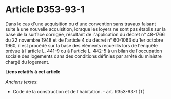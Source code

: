 # Article D353-93-1

Dans le cas d'une acquisition ou d'une convention sans travaux faisant suite à une nouvelle acquisition, lorsque les loyers
ne sont pas établis sur la base de la surface corrigée, résultant de l'application du décret n° 48-1766 du 22 novembre 1948
et de l'article 4 du décret n° 60-1063 du 1er octobre 1960, il est procédé sur la base des éléments recueillis lors de
l'enquête prévue à l'article L. 441-9 ou à l'article L. 442-5 à un bilan de l'occupation sociale des logements dans des
conditions définies par arrêté du ministre chargé du logement.

**Liens relatifs à cet article**

_Anciens textes_:

  - Code de la construction et de l'habitation. - art. R353-93-1 (T)
